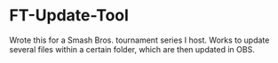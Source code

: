 # FT-Update-Tool
Wrote this for a Smash Bros. tournament series I host. Works to update several files within a certain folder, which are then updated in OBS. 
